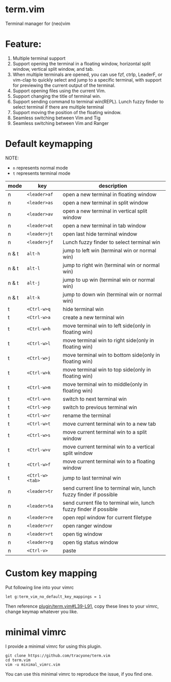 # term.vim

Terminal manager for (neo)vim

# Feature:

1. Multiple terminal support
2. Support opening the terminal in a floating window, horizontal split window, vertical split window, and tab.
3. When multiple terminals are opened, you can use fzf, ctrlp, LeaderF, or vim-clap to quickly select and jump to a specific terminal, with support for previewing the current output of the terminal.
4. Support opening files using the current Vim.
5. Support changing the title of terminal win.
6. Support sending command to terminal win(REPL). Lunch fuzzy finder to select terminal if there are multiple terminal
7. Support moving the position of the floating window.
8. Seamless switching between Vim and Tig
8. Seamless switching between Vim and Ranger


# Default keymapping

NOTE:
- `n` represents normal mode
- `t` represents terminal mode

mode  |      key | description
----  |     ---- | -----------
n | `<leader>af` | open a new terminal in floating window
n | `<leader>as` | open a new terminal in split window
n | `<leader>av` | open a new terminal in vertical split window
n | `<leader>at` | open a new terminal in tab window
n | `<leader>jt` | open last hide terminal window
n | `<leader>jf `| Lunch fuzzy finder to select terminal win
n & t | `alt-h` | jump to left win (terminal win or normal win)
n & t | `alt-l` | jump to right win (terminal win or normal win)
n & t | `alt-j` | jump to up win (terminal win or normal win)
n & t | `alt-k` | jump to down win (terminal win or normal win)
 t | `<Ctrl-w>q` | hide terminal win
 t | `<Ctrl-w>a` | create a new terminal win
 t | `<Ctrl-w>h` | move terminal win to left side(only in floating win)
 t | `<Ctrl-w>l` | move terminal win to right side(only in floating win)
 t | `<Ctrl-w>j` | move terminal win to bottom side(only in floating win)
 t | `<Ctrl-w>k` | move terminal win to top side(only in floating win)
 t | `<Ctrl-w>m` | move terminal win to middle(only in floating win)
 t | `<Ctrl-w>n` | switch to next terminal win
 t | `<Ctrl-w>p` | switch to previous terminal win
 t | `<Ctrl-w>r` | rename the terminal
 t | `<Ctrl-w>t` | move current terminal win to a new tab
 t | `<Ctrl-w>s` | move current terminal win to a split window
 t | `<Ctrl-w>v` | move current terminal win to a vertical split window
 t | `<Ctrl-w>f` | move current terminal win to a floating window
 t | `<Ctrl-w><tab>` | jump to last terminal win
 n | `<leader>tr` | send current line to terminal win, lunch fuzzy finder if possible
 n | `<leader>ta` | send current file to terminal win, lunch fuzzy finder if possible
 n | `<leader>re` | open repl window for current filetype
 n | `<leader>rr` | open ranger window
 n | `<leader>rt` | open tig window
 n | `<leader>rg` | open tig status window
 n | `<Ctrl-v>` | paste

# Custom key mapping

Put following line into your vimrc

```
let g:term_vim_no_default_key_mappings = 1
```

Then reference [plugin/term.vim#L39-L91](https://github.com/tracyone/term.vim/blob/main/plugin/term.vim#L39-L91), copy these lines to your vimrc, change keymap whatever you like.

# minimal vimrc

I provide a minimal vimrc for using this plugin.

```
git clone https://github.com/tracyone/term.vim
cd term.vim
vim -u minimal_vimrc.vim
```

You can use this minimal vimrc to reproduce the issue, if you find one.


